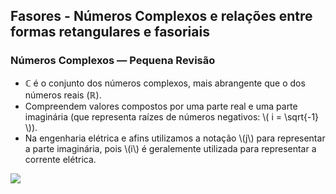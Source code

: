 ## Fasores - Números Complexos e relações entre formas retangulares e fasoriais

<div class="regular">

### Números Complexos — Pequena Revisão

- ℂ é o conjunto dos números complexos, mais abrangente que o dos números reais (ℝ).
- Compreendem valores compostos por uma parte real e uma parte imaginária (que representa raízes de números negativos: \\( i = \sqrt{-1} \\)).
- Na engenharia elétrica e afins utilizamos a notação \\(j\\) para representar a parte imaginária, pois \\(i\\) é geralemente utilizada para representar a corrente elétrica.

<!-- _class: transparent center -->
![](https://i.imgur.com/TlU0ZlE.png)

</div>
